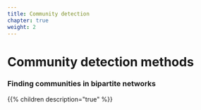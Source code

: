 ```yaml
---
title: Community detection
chapter: true
weight: 2
---
```


# Community detection methods

### Finding communities in bipartite networks

{{% children description="true" %}}
